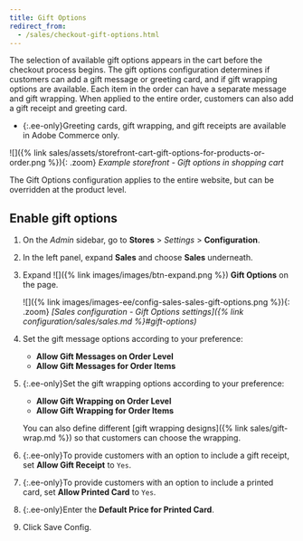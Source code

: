 ```yaml
---
title: Gift Options
redirect_from:
  - /sales/checkout-gift-options.html
---
```


The selection of available gift options appears in the cart before the checkout process begins. The gift options configuration determines if customers can add a gift message or greeting card, and if gift wrapping options are available. Each item in the order can have a separate message and gift wrapping. When applied to the entire order, customers can also add a gift receipt and greeting card.

- {:.ee-only}Greeting cards, gift wrapping, and gift receipts are available in Adobe Commerce only.

![]({% link sales/assets/storefront-cart-gift-options-for-products-or-order.png %}){: .zoom}
_Example storefront - Gift options in shopping cart_

The Gift Options configuration applies to the entire website, but can be overridden at the product level.

## Enable gift options

1. On the _Admin_ sidebar, go to **Stores** > _Settings_ > **Configuration**.

1. In the left panel, expand **Sales** and choose **Sales** underneath.

1. Expand ![]({% link images/images/btn-expand.png %}) **Gift Options** on the page.

    ![]({% link images/images-ee/config-sales-sales-gift-options.png %}){: .zoom}
    _[Sales configuration - Gift Options settings]({% link configuration/sales/sales.md %}#gift-options)_

1. Set the gift message options according to your preference:

   - **Allow Gift Messages on Order Level**
   - **Allow Gift Messages for Order Items**

1. {:.ee-only}Set the gift wrapping options according to your preference:

   - **Allow Gift Wrapping on Order Level**
   - **Allow Gift Wrapping for Order Items**

   You can also define different [gift wrapping designs]({% link sales/gift-wrap.md %}) so that customers can choose the wrapping.

1. {:.ee-only}To provide customers with an option to include a gift receipt, set **Allow Gift Receipt** to `Yes`.

1. {:.ee-only}To provide customers with an option to include a printed card, set **Allow Printed Card** to `Yes`.

1. {:.ee-only}Enter the **Default Price for Printed Card**.

1. Click <span class="btn">Save Config</span>.
